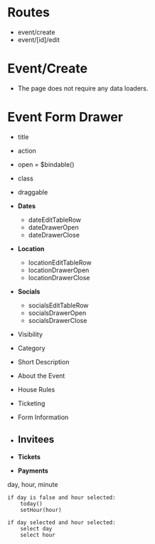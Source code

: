 
# Routes
- event/create
- event/\[id]/edit

# Event/Create
- The page does not require any data loaders.

# Event Form Drawer
- title
- action
- open = $bindable()
- class
- draggable

- **Dates**
	- dateEditTableRow
	- dateDrawerOpen
	- dateDrawerClose
- **Location**
	- locationEditTableRow
	- locationDrawerOpen
	- locationDrawerClose
- **Socials**
	- socialsEditTableRow
	- socialsDrawerOpen
	- socialsDrawerClose
- Visibility
- Category
- Short Description
- About the Event
- House Rules
- Ticketing
- Form Information
- **Invitees**
	- 
- **Tickets**
- **Payments**



day, hour, minute


```
if day is false and hour selected:
	today()
	setHour(hour)

if day selected and hour selected:
	select day
	select hour
```

	
